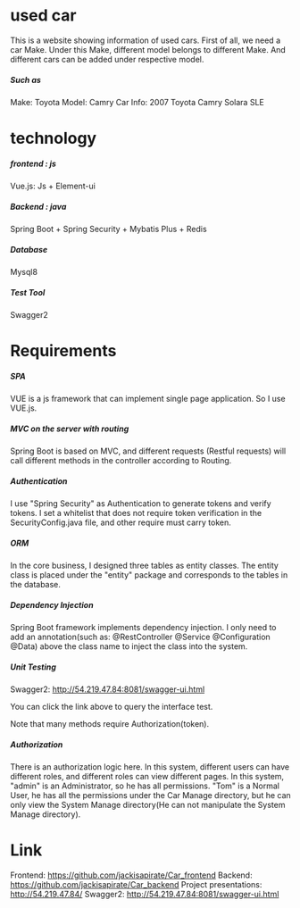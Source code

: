 # used car

This is a website showing information of used cars.
First of all, we need a car Make. Under this Make, different model belongs to different Make. And different cars can be added under respective model.

##### Such as

Make: Toyota
Model: Camry
Car Info: 2007 Toyota Camry Solara SLE

# technology

##### frontend  :  js

Vue.js: Js + Element-ui

##### Backend  :  java

Spring Boot + Spring Security + Mybatis Plus + Redis

##### Database

Mysql8

##### Test Tool

Swagger2

# Requirements

##### SPA

VUE is a js framework that can implement single page application. So I use VUE.js.

##### MVC on the server with routing

Spring Boot is based on MVC, and different requests (Restful requests) will call different methods in the controller according to Routing.

##### Authentication

I use "Spring Security" as Authentication to generate tokens and verify tokens. I set a whitelist that does not require token verification in the SecurityConfig.java file, and other require must carry token.

##### ORM

In the core business, I designed three tables as entity classes. The entity class is placed under the "entity" package and corresponds to the tables in the database.

##### Dependency Injection

Spring Boot framework implements dependency injection. I only need to add an annotation(such as: @RestController @Service @Configuration @Data) above the class name to inject the class into the system.

##### Unit Testing

Swagger2: http://54.219.47.84:8081/swagger-ui.html

You can click the link above to query the interface test.

Note that many methods require Authorization(token).

##### Authorization

There is an authorization logic here. In this system, different users can have different roles, and different roles can view different pages. In this system,  "admin" is an Administrator, so he has all permissions. "Tom" is a Normal User, he has all the permissions under the Car Manage directory, but he can only view the System Manage directory(He can not manipulate the System Manage directory).

# Link

Frontend: https://github.com/jackisapirate/Car_frontend
Backend: https://github.com/jackisapirate/Car_backend
Project presentations: http://54.219.47.84/
Swagger2: http://54.219.47.84:8081/swagger-ui.html

